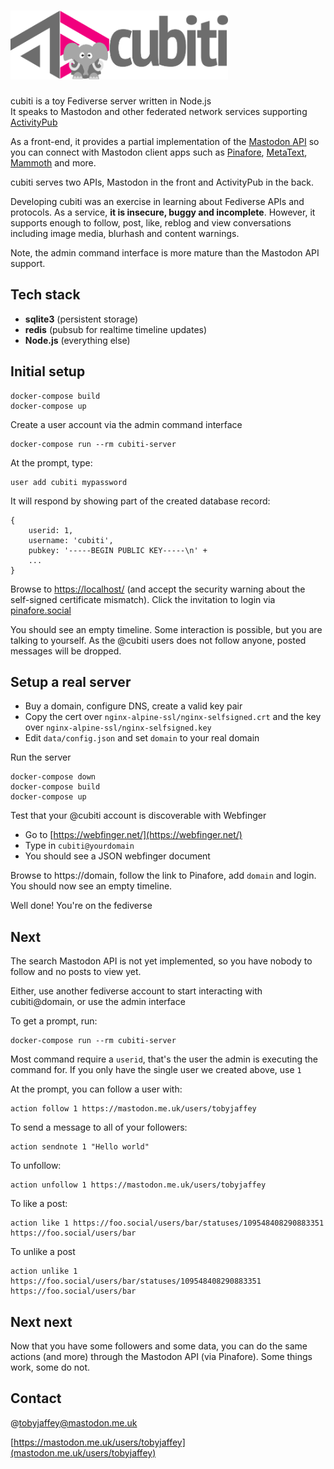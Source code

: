 <h1><picture>
  <img alt="cubiti" src="cubiti-server/public/images/cubiti-logo-cropped.png?raw=true" height="110">
</picture></h1>

cubiti is a toy Fediverse server written in Node.js
<br>
It speaks to Mastodon and other federated network services supporting [ActivityPub](https://www.w3.org/TR/activitypub/)

As a front-end, it provides a partial implementation of the [Mastodon API](https://docs.joinmastodon.org/client/intro/) so you can connect with Mastodon client apps such as [Pinafore](https://pinafore.social/), [MetaText](https://apps.apple.com/us/app/metatext/id1523996615), [Mammoth](https://mastodon.social/@JPEGuin/109315609418460036) and more.

cubiti serves two APIs, Mastodon in the front and ActivityPub in the back.

Developing cubiti was an exercise in learning about Fediverse APIs and protocols. As a service, **it is insecure, buggy and incomplete**. However, it supports enough to follow, post, like, reblog and view conversations including image media, blurhash and content warnings.

Note, the admin command interface is more mature than the Mastodon API support.

## Tech stack

- **sqlite3** (persistent storage)
- **redis** (pubsub for realtime timeline updates)
- **Node.js** (everything else)

## Initial setup

	docker-compose build
	docker-compose up
	
Create a user account via the admin command interface

	docker-compose run --rm cubiti-server
	
At the prompt, type:

	user add cubiti mypassword

It will respond by showing part of the created database record:

	{
  		userid: 1,
  		username: 'cubiti',
  		pubkey: '-----BEGIN PUBLIC KEY-----\n' +
  		...
  	}

Browse to [https://localhost/](https://localhost/) (and accept the security warning about the self-signed certificate mismatch). Click the invitation to login via [pinafore.social](https://pinafore.social)

You should see an empty timeline. Some interaction is possible, but you are talking to yourself. As the @cubiti users does not follow anyone, posted messages will be dropped.

## Setup a real server

 - Buy a domain, configure DNS, create a valid key pair
 - Copy the cert over `nginx-alpine-ssl/nginx-selfsigned.crt` and the key over `nginx-alpine-ssl/nginx-selfsigned.key`
 - Edit `data/config.json` and set `domain` to your real domain

Run the server

	docker-compose down
	docker-compose build
	docker-compose up

Test that your @cubiti account is discoverable with Webfinger

 - Go to [https://webfinger.net/](https://webfinger.net/)
 - Type in `cubiti@yourdomain`
 - You should see a JSON webfinger document

Browse to https://domain, follow the link to Pinafore, add `domain` and login. You should now see an empty timeline.

Well done! You're on the fediverse

## Next

The search Mastodon API is not yet implemented, so you have nobody to follow and no posts to view yet.

Either, use another fediverse account to start interacting with cubiti@domain, or use the admin interface

To get a prompt, run:

	docker-compose run --rm cubiti-server

Most command require a `userid`, that's the user the admin is executing the command for. If you only have the single user we created above, use `1`

At the prompt, you can follow a user with:

	action follow 1 https://mastodon.me.uk/users/tobyjaffey
	
To send a message to all of your followers:

	action sendnote 1 "Hello world"
	
To unfollow:

	action unfollow 1 https://mastodon.me.uk/users/tobyjaffey
	
To like a post:

	action like 1 https://foo.social/users/bar/statuses/109548408290883351 https://foo.social/users/bar
	
To unlike a post

	action unlike 1 https://foo.social/users/bar/statuses/109548408290883351 https://foo.social/users/bar

## Next next

Now that you have some followers and some data, you can do the same actions (and more) through the Mastodon API (via Pinafore). Some things work, some do not.

## Contact

@tobyjaffey@mastodon.me.uk

[https://mastodon.me.uk/users/tobyjaffey](mastodon.me.uk/users/tobyjaffey)


